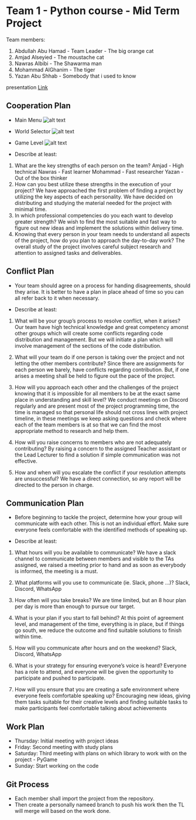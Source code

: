 # Team 1 - Python course - Mid Term Project

Team members:
1. Abdullah Abu Hamad - Team Leader - The big orange cat
2. Amjad Alseyied - The moustache cat
3. Nawras Albibi - The Shawarma man
4. Mohammad AlGhanim - The tiger
5. Yazan Abu Shhab - Somebody that i used to know

presentation
[Link](https://docs.google.com/presentation/d/1tVQPjMPgKqLBXTwpZRNboJujDVOuZHeEAfj26BJT5b4/edit)

## Cooperation Plan
- Main Menu
![alt text](../platformer-game/Mid-Project-a.jpg)
- World Selector
![alt text](../platformer-game/Mid-Project-b.jpg)
- Game Level
![alt text](../platformer-game/Mid-Project-c.jpg)

- Describe at least:

1. What are the key strengths of each person on the team?
        Amjad - High technical
        Nawras - Fast learner
        Mohammad - Fast researcher
        Yazan - Out of the box thinker
2. How can you best utilize these strengths in the execution of your project?
        We have approached the first problem of finding a project by utilizing the key aspects of each personality.
        We have decided on distributing and studying the material needed for the project with minimal time.
3. In which professional competencies do you each want to develop greater strength?
        We wish to find the most suitable and fast way to figure out new ideas and implement the solutions within delivery time.
4. Knowing that every person in your team needs to understand all aspects of the project, how do you plan to approach the day-to-day work?
        The overall study of the project involves careful subject research and attention to assigned tasks and deliverables.

## Conflict Plan
- Your team should agree on a process for handing disagreements, should they arise. It is better to have a plan in place ahead of time so you can all refer back to it when necessary.

- Describe at least:

1. What will be your group’s process to resolve conflict, when it arises?
        Our team have high technical knowledge and great competency amonst other groups which will create some conflicts regarding code distribution and management.
        But we will initiate a plan which will involve management of the sections of the code distribution.

2. What will your team do if one person is taking over the project and not letting the other members contribute?
        Since there are assignments for each person we barely, have conflicts regarding contribution. But, if one arises a meeting shall be held to figure out the pace of the project.

3. How will you approach each other and the challenges of the project knowing that it is impossible for all members to be at the exact same place in understanding and skill level?
        We conduct meetings on Discord regularly and are present most of the project programming time, the time is managed so that personal life should not cross lines with project timeline, in these meetings we keep asking questions and check where each of the team members is at so that we can find the most appropriate method to research and help them.

4. How will you raise concerns to members who are not adequately contributing?
        By raising a concern to the assigned Teacher assistant or the Lead Lecturer to find a solution if simple communication was not effective.

5. How and when will you escalate the conflict if your resolution attempts are unsuccessful?
        We have a direct connection, so any report will be directed to the person in charge.

## Communication Plan

- Before beginning to tackle the project, determine how your group will communicate with each other. This is not an individual effort. Make sure everyone feels comfortable with the identified methods of speaking up.

- Describe at least:

1. What hours will you be available to communicate?
        We have a slack channel to communicate between members and visible to the TAs assigned, we raised a meeting prior to hand and as soon as everybody is informed, the meeting is a must.

2. What platforms will you use to communicate (ie. Slack, phone …)?
        Slack, Discord, WhatsApp

4. How often will you take breaks?
        We are time limited, but an 8 hour plan per day is more than enough to pursue our target.

5. What is your plan if you start to fall behind?
        At this point of agreement level, and management of the time, everything is in place, but if things go south, we reduce the outcome and find suitable solutions to finish within time.

6. How will you communicate after hours and on the weekend?
        Slack, Discord, WhatsApp

7. What is your strategy for ensuring everyone’s voice is heard?
        Everyone has a role to attend, and everyone will be given the opportunity to participate and pushed to participate.

8. How will you ensure that you are creating a safe environment where everyone feels comfortable speaking up?
        Encouraging new ideas, giving them tasks suitable for their creative levels and finding suitable tasks to make participants feel comfortable talking about achievements

## Work Plan

- Thursday: Initial meeting with project ideas
- Friday: Second meeting with study plans
- Saturday: Third meeting with plans on which library to work with on the project - PyGame
- Sunday: Start working on the code

## Git Process

- Each member shall import the project from the repository.
- Then create a personally nameed branch to push his work then the TL will merge will based on the work done.

